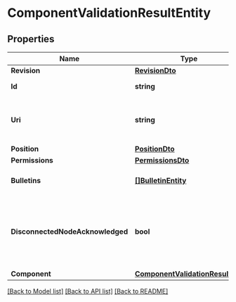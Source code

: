 # ComponentValidationResultEntity

## Properties

Name | Type | Description | Notes
------------ | ------------- | ------------- | -------------
**Revision** | [**RevisionDto**](RevisionDTO.md) |  | [optional] 
**Id** | **string** | The id of the component. | [optional] 
**Uri** | **string** | The URI for futures requests to the component. | [optional] 
**Position** | [**PositionDto**](PositionDTO.md) |  | [optional] 
**Permissions** | [**PermissionsDto**](PermissionsDTO.md) |  | [optional] 
**Bulletins** | [**[]BulletinEntity**](BulletinEntity.md) | The bulletins for this component. | [optional] 
**DisconnectedNodeAcknowledged** | **bool** | Acknowledges that this node is disconnected to allow for mutable requests to proceed. | [optional] 
**Component** | [**ComponentValidationResultDto**](ComponentValidationResultDTO.md) |  | [optional] 

[[Back to Model list]](../README.md#documentation-for-models) [[Back to API list]](../README.md#documentation-for-api-endpoints) [[Back to README]](../README.md)


